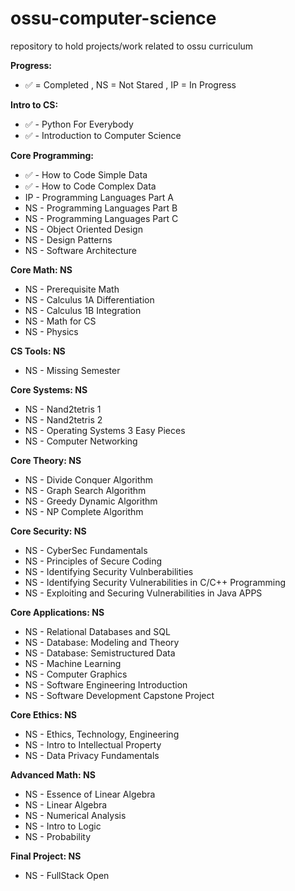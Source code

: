 # ossu-computer-science
repository to hold projects/work related to ossu curriculum

**Progress:**
- ✅ = Completed , NS = Not Stared , IP = In Progress

**Intro to CS:**
- ✅ - Python For Everybody
- ✅ - Introduction to Computer Science

**Core Programming:**
- ✅ - How to Code Simple Data
- ✅ - How to Code Complex Data
- IP  - Programming Languages Part A
- NS  - Programming Languages Part B
- NS  - Programming Languages Part C
- NS  - Object Oriented Design
- NS  - Design Patterns
- NS  - Software Architecture

**Core Math: NS**
- NS  - Prerequisite Math
- NS  - Calculus 1A Differentiation
- NS  - Calculus 1B Integration
- NS  - Math for CS
- NS  - Physics

**CS Tools: NS**
- NS  - Missing Semester

**Core Systems: NS**
- NS  - Nand2tetris 1
- NS  - Nand2tetris 2
- NS  - Operating Systems 3 Easy Pieces
- NS  - Computer Networking

**Core Theory: NS**
- NS  - Divide Conquer Algorithm
- NS  - Graph Search Algorithm
- NS  - Greedy Dynamic Algorithm
- NS  - NP Complete Algorithm

**Core Security: NS**
- NS  - CyberSec Fundamentals
- NS  - Principles of Secure Coding
- NS  - Identifying Security Vulnberabilities
- NS  - Identifying Security Vulnerabilities in C/C++ Programming
- NS  - Exploiting and Securing Vulnerabilities in Java APPS

**Core Applications: NS**
- NS  - Relational Databases and SQL
- NS  - Database: Modeling and Theory
- NS  - Database: Semistructured Data
- NS  - Machine Learning
- NS  - Computer Graphics
- NS  - Software Engineering Introduction
- NS  - Software Development Capstone Project

**Core Ethics: NS**
- NS  - Ethics, Technology, Engineering
- NS  - Intro to Intellectual Property
- NS  - Data Privacy Fundamentals

**Advanced Math: NS**
- NS  - Essence of Linear Algebra
- NS  - Linear Algebra
- NS  - Numerical Analysis
- NS  - Intro to Logic
- NS  - Probability

**Final Project: NS**
- NS  - FullStack Open
